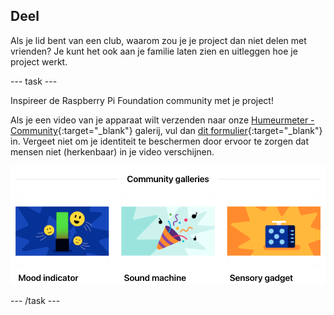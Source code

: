 ## Deel

Als je lid bent van een club, waarom zou je je project dan niet delen met vrienden? Je kunt het ook aan je familie laten zien en uitleggen hoe je project werkt.

--- task ---

Inspireer de Raspberry Pi Foundation community met je project!

Als je een video van je apparaat wilt verzenden naar onze [Humeurmeter - Community](https://wke.lt/w/s/kTSkEC){:target="_blank"} galerij, vul dan [dit formulier](https://form.raspberrypi.org/f/community-project-submissions){:target="_blank"} in. Vergeet niet om je identiteit te beschermen door ervoor te zorgen dat mensen niet (herkenbaar) in je video verschijnen.

![Een schermafdruk van onze Community Gallery-pagina voor het Inleiding tot Raspberry Pi Pico pad met galerieën voor humeurmeter, geluidsmachine en sensorische gadget-projecten.](images/community-galleries.png)

--- /task ---
